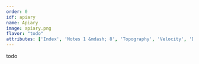 ```yaml
---
order: 0
idf: apiary
name: Apiary
image: apiary.png
flavor: "todo"
attributes: ['Index', 'Notes 1 &mdash; 8', 'Topography', 'Velocity', 'Duration', 'nb Select', 'nb Voice']
---
```

todo